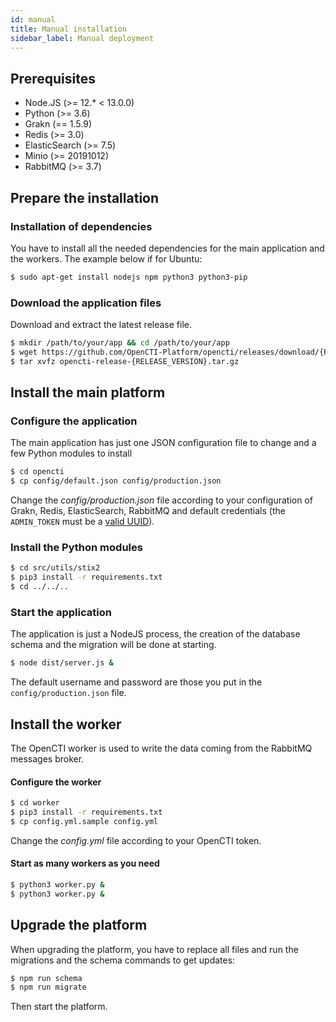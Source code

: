 ```yaml
---
id: manual
title: Manual installation
sidebar_label: Manual deployment
---
```


## Prerequisites

- Node.JS (>= 12.* < 13.0.0)
- Python (>= 3.6)
- Grakn (== 1.5.9)
- Redis (>= 3.0)
- ElasticSearch (>= 7.5)
- Minio (>= 20191012)
- RabbitMQ (>= 3.7)

## Prepare the installation

### Installation of dependencies

You have to install all the needed dependencies for the main application and the workers. The example below if for Ubuntu:

```bash
$ sudo apt-get install nodejs npm python3 python3-pip 
```

### Download the application files

Download and extract the latest release file.

```bash
$ mkdir /path/to/your/app && cd /path/to/your/app
$ wget https://github.com/OpenCTI-Platform/opencti/releases/download/{RELEASE_VERSION}/opencti-release-{RELEASE_VERSION}.tar.gz
$ tar xvfz opencti-release-{RELEASE_VERSION}.tar.gz
```

## Install the main platform

### Configure the application

The main application has just one JSON configuration file to change and a few Python modules to install

```bash
$ cd opencti
$ cp config/default.json config/production.json
```

Change the *config/production.json* file according to your configuration of Grakn, Redis, ElasticSearch, RabbitMQ and default credentials (the `ADMIN_TOKEN` must be a [valid UUID](https://www.uuidgenerator.net/)).

### Install the Python modules
```bash
$ cd src/utils/stix2
$ pip3 install -r requirements.txt
$ cd ../../..
```

### Start the application

The application is just a NodeJS process, the creation of the database schema and the migration will be done at starting.

```bash
$ node dist/server.js &
```

The default username and password are those you put in the `config/production.json` file.

## Install the worker

The OpenCTI worker is used to write the data coming from the RabbitMQ messages broker.

#### Configure the worker

```bash
$ cd worker
$ pip3 install -r requirements.txt
$ cp config.yml.sample config.yml
```

Change the *config.yml* file according to your OpenCTI token.

#### Start as many workers as you need
```bash
$ python3 worker.py &
$ python3 worker.py &
```

## Upgrade the platform

When upgrading the platform, you have to replace all files and run the migrations and the schema commands to get updates:

```bash
$ npm run schema
$ npm run migrate
```

Then start the platform.